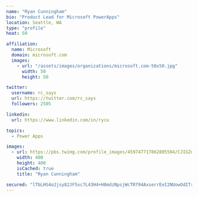```yaml
---
name: "Ryan Cunningham"
bio: "Product Lead for Microsoft PowerApps"
location: Seattle, WA
type: "profile"
heat: 50

affiliation:
  name: Microsoft
  domain: microsoft.com
  images:
    - url: "/assets/images/organizations/microsoft.com-50x50.jpg"
      width: 50
      height: 50

twitter:
  username: rc_says
  url: https://twitter.com/rc_says
  followers: 2505

linkedin:
  url: https://www.linkedin.com/in/rycu

topics:
  - Power Apps

images:
  - url: https://pbs.twimg.com/profile_images/459747717862805504/CJIGZejd_400x400.png
    width: 400
    height: 400
    isCached: true
    title: "Ryan Cunningham"

secured: "lTbLHS4o2jsy82JF5xc7L43H4+H8mdzNpsjWcTR794AxserrEeI2NUowOdITrdpdkR8uNnTiCWqXYFS6A+IsKxpaldAIgGqBeykH5Qii31dTo4Kb7qxkssdoADdUEZtGI26z5ZXCHjAQ4WOo6QGW2OhgLKnlilOAb/MqOlPAtZhWGVncLnpRW7s8PmI1jISZ0CGyoVfSlbwoHr67+KYTUTRRQKTWJNYWUy79IlKqIWU6V8+RNLFJU7lh2O+i/OXEhmvcATRlizJ56iyK4tmK9tjdpSUSv4AyHA+pFQ3m4gO7joPne+VnChcM+r4BW65O70vxBv34afvgHQDDpEqnPxwDR4HoyFvhhdyRw1PyBt8v9HnDJX8Yc09laKfU4MbHku1PVpNDyTfIT12UZFgSwuSWZoLshllJavLuCIGm1XQ=;RGYHNCVs/J8jV78yGN4ejQ=="
---
```


